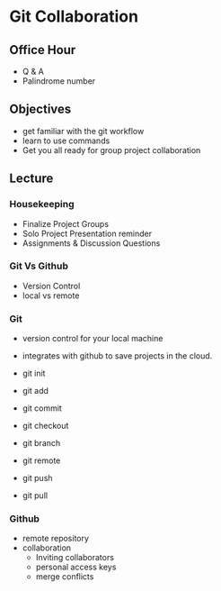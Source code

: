 # Git Collaboration

## Office Hour

- Q & A
- Palindrome number

## Objectives

- get familiar with the git workflow
- learn to use commands
- Get you all ready for group project collaboration

## Lecture

### Housekeeping

- Finalize Project Groups
- Solo Project Presentation reminder
- Assignments & Discussion Questions

### Git Vs Github

- Version Control
- local vs remote

### Git

- version control for your local machine
- integrates with github to save projects in the cloud. 

- git init
- git add
- git commit
- git checkout
- git branch
- git remote
- git push
- git pull

### Github

- remote repository
- collaboration
    - Inviting collaborators
    - personal access keys
    - merge conflicts

